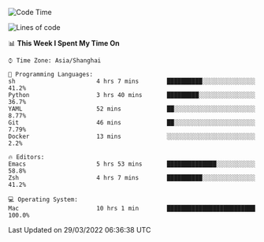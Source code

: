 <!--START_SECTION:waka-->
![Code Time](http://img.shields.io/badge/Code%20Time-687%20hrs%2027%20mins-blue)

![Lines of code](https://img.shields.io/badge/From%20Hello%20World%20I%27ve%20Written-22%20Thousand%20lines%20of%20code-blue)

📊 **This Week I Spent My Time On** 

```text
⌚︎ Time Zone: Asia/Shanghai

💬 Programming Languages: 
sh                       4 hrs 7 mins        ██████████░░░░░░░░░░░░░░░   41.2% 
Python                   3 hrs 40 mins       █████████░░░░░░░░░░░░░░░░   36.7% 
YAML                     52 mins             ██░░░░░░░░░░░░░░░░░░░░░░░   8.77% 
Git                      46 mins             ██░░░░░░░░░░░░░░░░░░░░░░░   7.79% 
Docker                   13 mins             ░░░░░░░░░░░░░░░░░░░░░░░░░   2.2%

🔥 Editors: 
Emacs                    5 hrs 53 mins       ██████████████░░░░░░░░░░░   58.8% 
Zsh                      4 hrs 7 mins        ██████████░░░░░░░░░░░░░░░   41.2%

💻 Operating System: 
Mac                      10 hrs 1 min        █████████████████████████   100.0%

```


 Last Updated on 29/03/2022 06:36:38 UTC
<!--END_SECTION:waka-->
